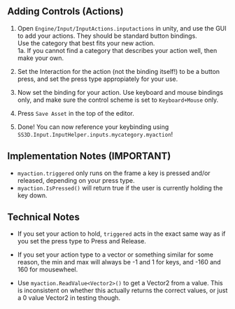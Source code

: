 ## Adding Controls (Actions)

1. Open `Engine/Input/InputActions.inputactions` in unity, and use the GUI to add your actions. They should be standard button bindings.  
Use the category that best fits your new action.  
1a. If you cannot find a category that describes your action well, then make your own.

2. Set the Interaction for the action (not the binding itself!) to be a button press, and set the press type appropiately for your use.

3. Now set the binding for your action. Use keyboard and mouse bindings only, and make sure the control scheme is set to `Keyboard+Mouse` only.

4. Press `Save Asset` in the top of the editor.

5. Done! You can now reference your keybinding using `SS3D.Input.InputHelper.inputs.mycategory.myaction`!

## Implementation Notes (IMPORTANT)

- `myaction.triggered` only runs on the frame a key is pressed and/or released, depending on your press type.
- `myaction.IsPressed()` will return true if the user is currently holding the key down.

## Technical Notes

- If you set your action to hold, `triggered` acts in the exact same way as if you set the press type to Press and Release.

- If you set your action type to a vector or something similar for some reason, the min and max will always be -1 and 1 for keys, and -160 and 160 for mousewheel.

- Use `myaction.ReadValue<Vector2>()` to get a Vector2 from a value. This is inconsistent on whether this actually returns the correct values, or just a 0 value Vector2 in testing though.